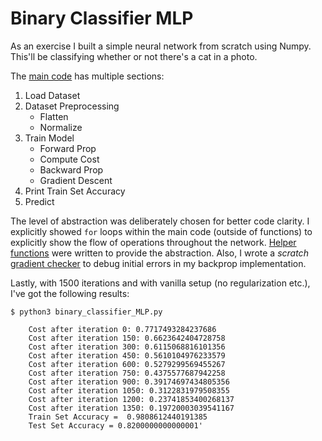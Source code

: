 # Binary Classifier MLP

As an exercise I built a simple neural network from scratch using Numpy. This'll be classifying whether or not there's a cat in a photo. 

The [main code](binary_classifier_MLP.py) has multiple sections: 
1. Load Dataset
2. Dataset Preprocessing
    - Flatten
    - Normalize
3. Train Model
    - Forward Prop
    - Compute Cost
    - Backward Prop
    - Gradient Descent
4. Print Train Set Accuracy
5. Predict



The level of abstraction was deliberately chosen for better code clarity. I explicitly showed `for` loops within the main code (outside of functions) to explicitly show the flow of operations throughout the network. [Helper functions](helper_functions.py) were written to provide the abstraction. Also, I wrote a *scratch* [gradient checker](gradient_checking.py) to debug initial errors in my backprop implementation.

Lastly, with 1500 iterations and with vanilla setup (no regularization etc.), I've got the following results: 

```
$ python3 binary_classifier_MLP.py

    Cost after iteration 0: 0.7717493284237686
    Cost after iteration 150: 0.6623642404728758
    Cost after iteration 300: 0.6115068816101356
    Cost after iteration 450: 0.5610104976233579
    Cost after iteration 600: 0.5279299569455267
    Cost after iteration 750: 0.4375577687942258
    Cost after iteration 900: 0.39174697434805356
    Cost after iteration 1050: 0.3122831979508355
    Cost after iteration 1200: 0.23741853400268137
    Cost after iteration 1350: 0.19720003039541167
    Train Set Accuracy =  0.9808612440191385
    Test Set Accuracy = 0.8200000000000001'
```
